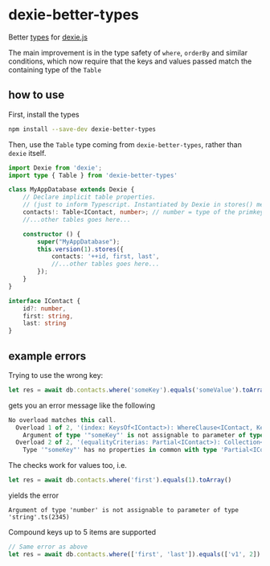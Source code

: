 # dexie-better-types

Better [types](https://dexie.org/docs/Typescript) for [dexie.js](https://dexie.org/)

The main improvement is in the type safety of `where`, `orderBy` and similar conditions,
which now require that the keys and values passed match the containing type of the `Table`


## how to use

First, install the types

```bash
npm install --save-dev dexie-better-types
```

Then, use the `Table` type coming from `dexie-better-types`, rather than `dexie` itself.

```typescript
import Dexie from 'dexie';
import type { Table } from 'dexie-better-types'

class MyAppDatabase extends Dexie {
    // Declare implicit table properties.
    // (just to inform Typescript. Instantiated by Dexie in stores() method)
    contacts!: Table<IContact, number>; // number = type of the primkey
    //...other tables goes here...

    constructor () {
        super("MyAppDatabase");
        this.version(1).stores({
            contacts: '++id, first, last',
            //...other tables goes here...
        });
    }
}

interface IContact {
    id?: number,
    first: string,
    last: string
}
```


## example errors

Trying to use the wrong key:

```typescript
let res = await db.contacts.where('someKey').equals('someValue').toArray()
```

gets you an error message like the following

```typescript
No overload matches this call.
  Overload 1 of 2, '(index: KeysOf<IContact>): WhereClause<IContact, KeysOf<IContact>, number>', gave the following error.
    Argument of type '"someKey"' is not assignable to parameter of type 'KeysOf<IContact>'.
  Overload 2 of 2, '(equalityCriterias: Partial<IContact>): Collection<IContact, number>', gave the following error.
    Type '"someKey"' has no properties in common with type 'Partial<IContact>'.ts(2769)
```

The checks work for values too, i.e.

```typescript
let res = await db.contacts.where('first').equals(1).toArray()
```

yields the error

```
Argument of type 'number' is not assignable to parameter of type 'string'.ts(2345)
```

Compound keys up to 5 items are supported

```typescript
// Same error as above
let res = await db.contacts.where(['first', 'last']).equals(['v1', 2]).toArray()
```
